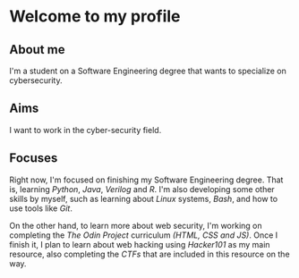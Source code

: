 # Welcome to my profile

## About me
I'm a student on a Software Engineering degree that wants to specialize on cybersecurity.

## Aims
I want to work in the cyber-security field.


## Focuses
Right now, I'm focused on finishing my Software Engineering degree. That is, learning *Python*, *Java*, *Verilog* and *R*.
I'm also developing some other skills by myself, such as learning about *Linux* systems, *Bash*, and how to use tools like *Git*.

On the other hand, to learn more about web security, I'm working on completing the *The Odin Project* curriculum *(HTML, CSS and JS)*.
Once I finish it, I plan to learn about web hacking using *Hacker101* as my main resource, also completing the *CTFs* that are included in this resource on the way.

<!--
Wamoya/Wamoya is a ✨ special ✨ repository because its `README.md` (this file) appears on your GitHub profile.
You can click the Preview link to take a look at your changes.
-->
